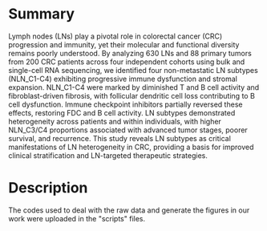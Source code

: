 # Summary
Lymph nodes (LNs) play a pivotal role in colorectal cancer (CRC) progression and immunity, yet their molecular and functional diversity remains poorly understood. By analyzing 630 LNs and 88 primary tumors from 200 CRC patients across four independent cohorts using bulk and single-cell RNA sequencing, we identified four non-metastatic LN subtypes (NLN_C1-C4) exhibiting progressive immune dysfunction and stromal expansion. NLN_C1-C4 were marked by diminished T and B cell activity and fibroblast-driven fibrosis, with follicular dendritic cell loss contributing to B cell dysfunction. Immune checkpoint inhibitors partially reversed these effects, restoring FDC and B cell activity. LN subtypes demonstrated heterogeneity across patients and within individuals, with higher NLN_C3/C4 proportions associated with advanced tumor stages, poorer survival, and recurrence. This study reveals LN subtypes as critical manifestations of LN heterogeneity in CRC, providing a basis for improved clinical stratification and LN-targeted therapeutic strategies.
# Description
The codes used to deal with the raw data and generate the figures in our work were uploaded in the "scripts" files. 
